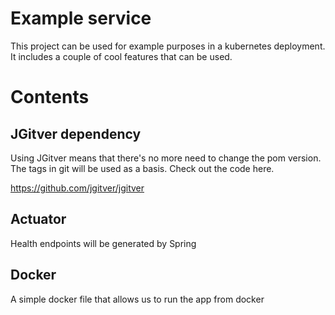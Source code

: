# Example service
This project can be used for example purposes in a kubernetes deployment. It includes a couple of cool features that can be used.

# Contents
## JGitver dependency
Using JGitver means that there's no more need to change the pom version. The tags in git will be used as a basis. Check out the code here.

https://github.com/jgitver/jgitver

## Actuator
Health endpoints will be generated by Spring

## Docker
A simple docker file that allows us to run the app from docker
